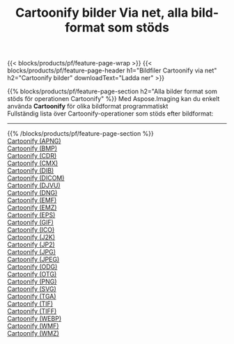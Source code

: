 ﻿---
title: Cartoonify bilder Via net, alla bildformat som stöds 
weight: 3920
url: /sv/net/cartoonify 
lang: sv
langdirlevel: 2
locales: zh-hans,ja,it,ru,de,es,fr,nl,id,lt,pl,pt,vi,tr,ko,zh-hant,ar,hi,th,sv,cs,uk,he
description: Med Aspose.Imaging kan du enkelt Cartoonify bilder via net
---

{{< blocks/products/pf/feature-page-wrap >}}
{{< blocks/products/pf/feature-page-header h1="Bildfiler Cartoonify via net" h2="Cartoonify bilder" downloadText="Ladda ner" >}}


{{% blocks/products/pf/feature-page-section  h2="Alla bilder format som stöds för operationen Cartoonify" %}}
Med Aspose.Imaging kan du enkelt använda **Cartoonify** för olika bildformat programmatiskt
<br/>
Fullständig lista över Cartoonify-operationer som stöds efter bildformat:
<hr/>
{{% /blocks/products/pf/feature-page-section %}}
<div class="container-fluid productfamilypage bg-gray">
    <div class="convertypes bg-gray agp-content section">
        <div class="container">
		<div class="row other-converters">
		    <div class='col-md-2 other-converter remove-lp remove-rp'><a href="/imaging/sv/net/cartoonify/apng" >Cartoonify (APNG)</a></div><div class='col-md-2 other-converter remove-lp remove-rp'><a href="/imaging/sv/net/cartoonify/bmp" >Cartoonify (BMP)</a></div><div class='col-md-2 other-converter remove-lp remove-rp'><a href="/imaging/sv/net/cartoonify/cdr" >Cartoonify (CDR)</a></div><div class='col-md-2 other-converter remove-lp remove-rp'><a href="/imaging/sv/net/cartoonify/cmx" >Cartoonify (CMX)</a></div><div class='col-md-2 other-converter remove-lp remove-rp'><a href="/imaging/sv/net/cartoonify/dib" >Cartoonify (DIB)</a></div><div class='col-md-2 other-converter remove-lp remove-rp'><a href="/imaging/sv/net/cartoonify/dicom" >Cartoonify (DICOM)</a></div><div class='col-md-2 other-converter remove-lp remove-rp'><a href="/imaging/sv/net/cartoonify/djvu" >Cartoonify (DJVU)</a></div><div class='col-md-2 other-converter remove-lp remove-rp'><a href="/imaging/sv/net/cartoonify/dng" >Cartoonify (DNG)</a></div><div class='col-md-2 other-converter remove-lp remove-rp'><a href="/imaging/sv/net/cartoonify/emf" >Cartoonify (EMF)</a></div><div class='col-md-2 other-converter remove-lp remove-rp'><a href="/imaging/sv/net/cartoonify/emz" >Cartoonify (EMZ)</a></div><div class='col-md-2 other-converter remove-lp remove-rp'><a href="/imaging/sv/net/cartoonify/eps" >Cartoonify (EPS)</a></div><div class='col-md-2 other-converter remove-lp remove-rp'><a href="/imaging/sv/net/cartoonify/gif" >Cartoonify (GIF)</a></div><div class='col-md-2 other-converter remove-lp remove-rp'><a href="/imaging/sv/net/cartoonify/ico" >Cartoonify (ICO)</a></div><div class='col-md-2 other-converter remove-lp remove-rp'><a href="/imaging/sv/net/cartoonify/j2k" >Cartoonify (J2K)</a></div><div class='col-md-2 other-converter remove-lp remove-rp'><a href="/imaging/sv/net/cartoonify/jp2" >Cartoonify (JP2)</a></div><div class='col-md-2 other-converter remove-lp remove-rp'><a href="/imaging/sv/net/cartoonify/jpg" >Cartoonify (JPG)</a></div><div class='col-md-2 other-converter remove-lp remove-rp'><a href="/imaging/sv/net/cartoonify/jpeg" >Cartoonify (JPEG)</a></div><div class='col-md-2 other-converter remove-lp remove-rp'><a href="/imaging/sv/net/cartoonify/odg" >Cartoonify (ODG)</a></div><div class='col-md-2 other-converter remove-lp remove-rp'><a href="/imaging/sv/net/cartoonify/otg" >Cartoonify (OTG)</a></div><div class='col-md-2 other-converter remove-lp remove-rp'><a href="/imaging/sv/net/cartoonify/png" >Cartoonify (PNG)</a></div><div class='col-md-2 other-converter remove-lp remove-rp'><a href="/imaging/sv/net/cartoonify/svg" >Cartoonify (SVG)</a></div><div class='col-md-2 other-converter remove-lp remove-rp'><a href="/imaging/sv/net/cartoonify/tga" >Cartoonify (TGA)</a></div><div class='col-md-2 other-converter remove-lp remove-rp'><a href="/imaging/sv/net/cartoonify/tif" >Cartoonify (TIF)</a></div><div class='col-md-2 other-converter remove-lp remove-rp'><a href="/imaging/sv/net/cartoonify/tiff" >Cartoonify (TIFF)</a></div><div class='col-md-2 other-converter remove-lp remove-rp'><a href="/imaging/sv/net/cartoonify/webp" >Cartoonify (WEBP)</a></div><div class='col-md-2 other-converter remove-lp remove-rp'><a href="/imaging/sv/net/cartoonify/wmf" >Cartoonify (WMF)</a></div><div class='col-md-2 other-converter remove-lp remove-rp'><a href="/imaging/sv/net/cartoonify/wmz" >Cartoonify (WMZ)</a></div>
                </div>
        </div>
    </div>
</div>
<br/>
